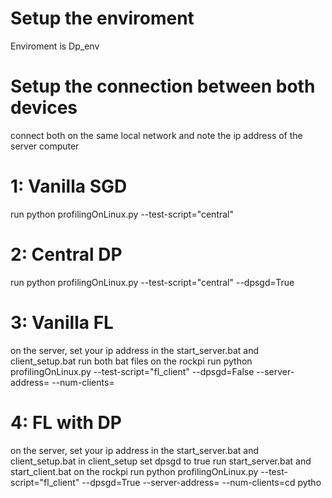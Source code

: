 # Setup the enviroment
Enviroment is Dp_env

# Setup the connection between both devices
connect both on the same local network and note the ip address of the server computer

# 1: Vanilla SGD
run python profilingOnLinux.py --test-script="central" 

# 2: Central DP
run python profilingOnLinux.py --test-script="central" --dpsgd=True

# 3: Vanilla FL
on the server, 
set your ip address in the start_server.bat and client_setup.bat
run both bat files
on the rockpi 
run python profilingOnLinux.py --test-script="fl_client" --dpsgd=False --server-address=<IP-ADDRESS> --num-clients=<NUM-CLIENTS>

# 4: FL with DP
on the server, 
set your ip address in the start_server.bat and client_setup.bat
in client_setup set dpsgd to true
run start_server.bat and start_client.bat
on the rockpi 
run python profilingOnLinux.py --test-script="fl_client" --dpsgd=True --server-address=<IP-ADDRESS> --num-clients=<NUM-CLIENTS>cd pytho